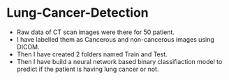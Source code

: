 # Lung-Cancer-Detection
- Raw data of CT scan images were there  for 50 patient.
- I have labelled them as Cancerous and non-cancerous images using DICOM.
- Then I have created 2 folders named Train and Test.
- Then I have build a neural network based binary classifiaction model to predict if the patient is having lung cancer or not.
